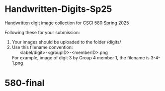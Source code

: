 # Handwritten-Digits-Sp25
Handwritten digit image collection for CSCI 580 Spring 2025

Following these for your submission:
1. Your images should be uploaded to the folder /digits/<br>
2. Use this filename convention:<br>
&nbsp;&nbsp;&nbsp;&nbsp;&nbsp;&nbsp;\<label/digit>-\<groupID>-\<memberID>.png <br>
For example, image of digit 3 by Group 4 member 1, the filename is 3-4-1.png
# 580-final
